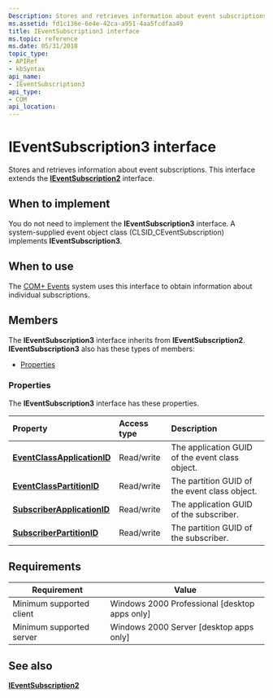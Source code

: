 ```yaml
---
Description: Stores and retrieves information about event subscriptions. This interface extends the IEventSubscription2 interface.
ms.assetid: fd1c136e-6e4e-42ca-a951-4aa5fcdfaa49
title: IEventSubscription3 interface
ms.topic: reference
ms.date: 05/31/2018
topic_type: 
- APIRef
- kbSyntax
api_name: 
- IEventSubscription3
api_type: 
- COM
api_location: 
---
```


# IEventSubscription3 interface

Stores and retrieves information about event subscriptions. This interface extends the [**IEventSubscription2**](ieventsubscription2.md) interface.

## When to implement

You do not need to implement the **IEventSubscription3** interface. A system-supplied event object class (CLSID\_CEventSubscription) implements **IEventSubscription3**.

## When to use

The [COM+ Events](com--events.md) system uses this interface to obtain information about individual subscriptions.

## Members

The **IEventSubscription3** interface inherits from **IEventSubscription2**. **IEventSubscription3** also has these types of members:

-   [Properties](#properties)

### Properties

The **IEventSubscription3** interface has these properties.



| Property                                                                                  | Access type           | Description                                                |
|:------------------------------------------------------------------------------------------|:----------------------|:-----------------------------------------------------------|
| [**EventClassApplicationID**](ieventsubscription3-eventclassapplicationid.md)<br/> | Read/write<br/> | The application GUID of the event class object.<br/> |
| [**EventClassPartitionID**](ieventsubscription3-eventclasspartitionid.md)<br/>     | Read/write<br/> | The partition GUID of the event class object.<br/>   |
| [**SubscriberApplicationID**](ieventsubscription3-subscriberapplicationid.md)<br/> | Read/write<br/> | The application GUID of the subscriber.<br/>         |
| [**SubscriberPartitionID**](ieventsubscription3-subscriberpartitionid.md)<br/>     | Read/write<br/> | The partition GUID of the subscriber.<br/>           |



 

## Requirements



| Requirement | Value |
|-------------------------------------|------------------------------------------------------------|
| Minimum supported client<br/> | Windows 2000 Professional \[desktop apps only\]<br/> |
| Minimum supported server<br/> | Windows 2000 Server \[desktop apps only\]<br/>       |



## See also

<dl> <dt>

[**IEventSubscription2**](ieventsubscription2.md)
</dt> </dl>

 

 




